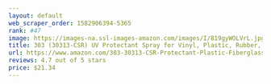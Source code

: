```yaml
---
layout: default 
﻿web_scraper_order: 1582906394-5365
rank: #47
image: https://images-na.ssl-images-amazon.com/images/I/819gyWOLVrL.jpg
title: 303 (30313-CSR) UV Protectant Spray for Vinyl, Plastic, Rubber, Fiberglass, Leather & More –…
url: https://www.amazon.com/303-30313-CSR-Protectant-Plastic-Fiberglass/dp/B00KN0UOEE/ref=zg_mw_automotive_47?_encoding=UTF8&psc=1&refRID=XNZNW5DZK47AV25RF7A7
reviews: 4.7 out of 5 stars
price: $21.34 
---
```

